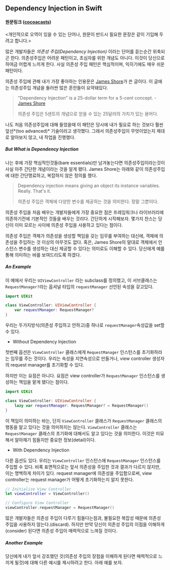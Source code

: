 ## Dependency Injection in Swift

#### 원문링크 ([cocoacasts](https://cocoacasts.com/dependency-injection-in-swift))

<개인적으로 오역이 있을 수 있는 단어나, 원문이 반드시 필요한 문장은 같이 기입해 두려고 합니다.>



많은 개발자들은 *의존성 주입(Dependency Injection)* 이라는 단어를 듣는순간 위축되곤 한다. 의존성주입은 어려운 패턴이고, 초심자를 위한 개념도 아니다.  이것이 당신으로 하여금 어렵게 느끼게 한다. 사실 의존성 주입 패턴은 핵심적이며,  익히기에도 매우 쉬운 패턴이다. 



의존성 주입에 관해 내가 가장 좋아하는 인용문은 [James Shore](http://www.jamesshore.com/Blog/Dependency-Injection-Demystified.html)가 쓴 글이다. 이 글에는 의존성주입 개념을 둘러싼 많은 혼란들이 요약돼있다.



> "Dependency Injection" is a 25-dollar term for a 5-cent concept. - [James Shore](http://www.jamesshore.com/Blog/Dependency-Injection-Demystified.html)
>
> 의존성 주입은 5센트의 개념으로 얻을 수 있는 25달러의 가치가 있는 용어다.



나도 처음 의존성주입에 대해 들었을때 이 패턴은 당시에 내가 필요로 하는 것보다 훨씬 앞선*(too advanced)* 기술이라고 생각했다. 그래서 의존성주입이 무엇이었는지 제대로 알아보지 않고, 내 작업을 진행했다.



##### But What is Dependency Injection

나는 후에 가장 핵심적인것들(bare essentials)만 남겨놓는다면 의존성주입이라는것이 사실 아주 간단한 개념이라는 것을 알게 됐다. James Shore는 아래와 같이 의존성주입에 대한 간단명료하고, 복잡하지 않은 정의를 했다.



> Dependency injection means giving an object its instance variables. Really. That's it.
>
> 의존성 주입은 객체에 다양한 변수를 제공하는 것을 의미한다. 정말 그뿐이다.



의존성 주입을 처음 배우는 개발자들에게 가장 중요한 점은 프레임워크나 라이브러리에 의존하기전에 기본적인 것들을 배우는 것리다. 간단하게 시작해보자. 몇가지 찬스는 당신이 이미 모르는 사이에 의존성 주입을 사용하고 있다는 점이다.



의존성 주입은 객체가 의존성을 생성할 책임을 갖는 임무를 부여하는 대신에, 객체에 의존성을 주입하는 것 이상의 아무것도 없다. 혹은, James Shore의 말대로 객체에서 인스턴스 변수를 생성하는 대신 제공할 수 있다는 의미로도 이해할 수 있다. 당신에게 예를 통해 의미하는 바를 보여드리도록 하겠다.



##### An Example

이 예에서 우리는 `UIViewController` 라는 subclass를 정의했고, 이 서브클래스는 `RequestManager?`라는 옵셔널 타입의 `requestManager` 선언된 속성을 갖고있다.

```swift
import UIKit

class ViewController: UIViewController {
    var requestManager: RequestManager?
}
```

우리는 두가지방식(의존성 주입하고 안하고)중 하나로 `requestManager`속성값을 set할 수 있다.



* Without Dependency Injection

첫번째 옵션은 `ViewController` 클래스에게 `RequestManager` 인스턴스를  초기화하라는 임무를 주는 것이다. 우리는 속성을 지연속성으로 만들거나, view controller 생성자의 request manager를 초기화할 수 있다.

하지만 이는 요점은 아니다. 요점은 view controller가 `RequestManager` 인스턴스를 생성하는 책임을 맡게 됐다는 점이다.

```swift
import UIKit

class ViewController: UIViewController {
    lazy var requestManager: RequestManager? = RequestManager()
}
```

이 책임이 의미하는 바는, 단지 `ViewController` 클래스가 `RequestManager` 클래스의 행동을 알고 있다는 것을 의미하지는 않는다. `ViewController` 클래스는 `RequestManager` 클래스의 초기화에 대해서도 알고 있다는 것을 의미한다. 이것은 미묘해서 알아채기 힘들지만 중요한 정보(detail)이다.



* With Dependency Injection

다른 옵션도 있다. 우리는 `ViewController` 인스턴스에  `RequestManager` 인스턴스를 주입할 수 있다. 비록 표면적으로는 앞서 의존성을 주입한 것과 결과가 다르지 않지만, 이는 명백하게 차이가 있다. request manager에 의존성을 주입함으로써, view controller는 request manager가 어떻게 초기화하는지 알지 못한다.

```swift
// Initialize View Controller
let viewController = ViewController()

// Configure View Controller
viewController.requestManager = RequestManager()
```

많은 개발자들은 의존성 주입이 다루기 힘들다는점과, 불필요한 복잡성 때문에 의존성 주입을 사용하지 않는다.(discard). 하지만 만약 당신이 의존성 주입의 이점을 이해하게(consider) 된다면 의존성 주입이 매력적으로 느껴질 것이다.



##### Another Example

당신에게 내가 앞서 강조했던 것(의존성 주입의 장점을 이해하게 된다면 매력적으로 느끼게 될것)에 대해 다른 예시를 제시하려고 한다. 아래 예를 보자.

